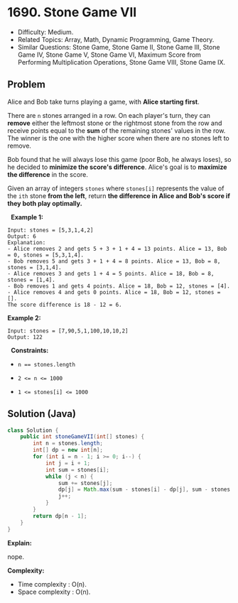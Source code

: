 # 1690. Stone Game VII

- Difficulty: Medium.
- Related Topics: Array, Math, Dynamic Programming, Game Theory.
- Similar Questions: Stone Game, Stone Game II, Stone Game III, Stone Game IV, Stone Game V, Stone Game VI, Maximum Score from Performing Multiplication Operations, Stone Game VIII, Stone Game IX.

## Problem

Alice and Bob take turns playing a game, with **Alice starting first**.

There are ```n``` stones arranged in a row. On each player's turn, they can **remove** either the leftmost stone or the rightmost stone from the row and receive points equal to the **sum** of the remaining stones' values in the row. The winner is the one with the higher score when there are no stones left to remove.

Bob found that he will always lose this game (poor Bob, he always loses), so he decided to **minimize the score's difference**. Alice's goal is to **maximize the difference** in the score.

Given an array of integers ```stones``` where ```stones[i]``` represents the value of the ```ith``` stone **from the left**, return **the **difference** in Alice and Bob's score if they both play **optimally**.**

 
**Example 1:**

```
Input: stones = [5,3,1,4,2]
Output: 6
Explanation: 
- Alice removes 2 and gets 5 + 3 + 1 + 4 = 13 points. Alice = 13, Bob = 0, stones = [5,3,1,4].
- Bob removes 5 and gets 3 + 1 + 4 = 8 points. Alice = 13, Bob = 8, stones = [3,1,4].
- Alice removes 3 and gets 1 + 4 = 5 points. Alice = 18, Bob = 8, stones = [1,4].
- Bob removes 1 and gets 4 points. Alice = 18, Bob = 12, stones = [4].
- Alice removes 4 and gets 0 points. Alice = 18, Bob = 12, stones = [].
The score difference is 18 - 12 = 6.
```

**Example 2:**

```
Input: stones = [7,90,5,1,100,10,10,2]
Output: 122
```

 
**Constraints:**


	
- ```n == stones.length```
	
- ```2 <= n <= 1000```
	
- ```1 <= stones[i] <= 1000```



## Solution (Java)

```java
class Solution {
    public int stoneGameVII(int[] stones) {
        int n = stones.length;
        int[] dp = new int[n];
        for (int i = n - 1; i >= 0; i--) {
            int j = i + 1;
            int sum = stones[i];
            while (j < n) {
                sum += stones[j];
                dp[j] = Math.max(sum - stones[i] - dp[j], sum - stones[j] - dp[j - 1]);
                j++;
            }
        }
        return dp[n - 1];
    }
}
```

**Explain:**

nope.

**Complexity:**

* Time complexity : O(n).
* Space complexity : O(n).
